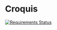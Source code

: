 # Croquis
[![Requirements Status](https://requires.io/github/kk6/Croquis/requirements.svg?branch=master)](https://requires.io/github/kk6/Croquis/requirements/?branch=master)
